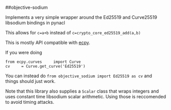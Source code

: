 ##objective-sodium

Implements a very simple wrapper around the Ed25519 and Curve25519 libsodium bindings in pynacl

This allows for `c=a+b` instead of `c=crypto_core_ed25519_add(a,b)`

This is mostly API compatible with [ecpy](https://ec-python.readthedocs.io/en/latest/).

If you were doing

```
from ecpy.curves     import Curve
cv     = Curve.get_curve('Ed25519')
```

You can instead do `from objective_sodium import Ed25519 as cv` and things should just work.

Note that this library also supplies a `Scalar` class that wraps integers and uses constant time libsodium scalar arithmetic. Using those is reccomended to avoid timing attacks.